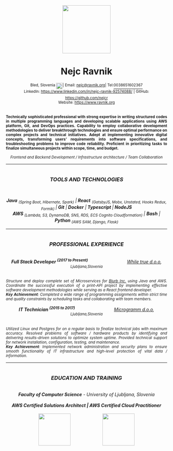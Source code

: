 
<div align="center">	
  <img src="https://s3.eu-central-1.amazonaws.com/files.ravnik.org/me.svg" height="150" /></br>
 <h1 style="justify-content:center">Nejc Ravnik</h1>
 <div style="display:flex;justify-content:center"><sup>Bled, Slovenia&nbsp; </sup> <img src="https://emojipedia-us.s3.dualstack.us-west-1.amazonaws.com/thumbs/120/twitter/228/flag-for-slovenia_1f1f8-1f1ee.png" height="20"/>
  <sup> | Email: <a href="mailto:nejc@ravnik.org">nejc@ravnik.org</a> </sup>
	<sup> | Tel:</sup> <a href="tel:0038651602367"><sup>0038651602367</sup></a><br/> </div>
	<sup> LinkedIn: </sup> <sup><a href="https://www.linkedin.com/in/nejc-ravnik-92574088/">https://www.linkedin.com/in/nejc-ravnik-92574088/</a></sup>
	<sup>| GitHub: </sup> <sup><a href="https://github.com/nejcr/">https://github.com/nejcr</a></sup><br/>
	<sup>Website: </sup> <sup><a href="https://www.ravnik.org/">https://www.ravnik.org</a> </sup> 

<div align="center">
 <p align="justify">
  <br/>
 <sup><b>Technically sophisticated professional with strong expertise in writing structured codes in multiple programming languages and developing scalable applications using AWS platform, Git, and DevOps practices. Capability to employ collaborative development methodologies to deliver breakthrough technologies and ensure optimal performance on complex projects and technical initiatives. Adept at implementing innovative digital concepts, transforming users’ requirements into software specifications, and troubleshooting problems to improve code reliability. Proficient in prioritizing tasks to finalize simultaneous projects within scope, time, and budget.</b> </sup>
 </p>
</div>
<div align="center">
<sup><i>Frontend and Backend Development / Infrastructure architecture / Team Collaboration <i></sup>
</div>
<hr/>
<div align="center" style="display: flex;justify-content:center;">
 <h3>TOOLS AND TECHNOLOGIES </h3>
</div>
	<br/>
<div align="center">

<b>Java</b>  <sub>(Spring Boot, Hibernate, Spark)</sub> |<b> React</b> <sub>(GatsbyJS, Mobx, Unstated, Hooks Redux, Formik) </sub>|<b> Git</b> |<b> Docker</b> |<b> Typescript </b>|<b> NodeJS</b><br/><b> AWS </b><sub>(Lambda, S3, DynamoDB, SNS, RDS, ECS Cognito Cloudformation)</sub> | <b>Bash</b> | <b>Python</b><sub> (AWS SAM, Django, Flask)</sub>
</div>
<hr/>
<div align="center" style="display: flex;justify-content:center;">
 <h3>PROFESSIONAL EXPERIENCE </h3>
</div>
<br/>

<div align="center">
 <div align="justify-between">
	<b>Full Stack Developer <sup>(2017 to Present)</sup></b>&nbsp;&nbsp;&nbsp;&nbsp;&nbsp;&nbsp;&nbsp;&nbsp;&nbsp;&nbsp;&nbsp;&nbsp;&nbsp;&nbsp;&nbsp;&nbsp;&nbsp;  &nbsp;&nbsp;&nbsp;&nbsp;&nbsp;&nbsp;&nbsp;&nbsp;  &nbsp;&nbsp;&nbsp;       <i><a href="https://www.whiletrue.com/">While true d.o.o</a><i>, <sup>Ljubljana,Slovenia </sup>
 </div
<div align="center">
 <p align="justify">
  <br/>
 <sup>Structure and deploy complete set of Microservices for <a href="https://www.blurb.com/">Blurb Inc.</a> using Java and AWS. Coordinate the successful execution of a print-API project by implementing effective software development methodologies while serving as a React frontend developer. <br/><b>Key Achievement</b>: Completed a wide range of programming assignments within strict time and quality constraints by scheduling tasks and collaborating with team members. </sup>
 </p>
</div>
	 <div align="center">
 <div align="justify-between">
	<b>IT Technician <sup>(2015 to 2017)</sup></b>&nbsp;&nbsp;&nbsp;&nbsp;&nbsp;&nbsp;&nbsp;&nbsp;&nbsp;&nbsp;&nbsp;&nbsp;&nbsp;&nbsp;&nbsp;&nbsp;&nbsp;  &nbsp;&nbsp;&nbsp;&nbsp;&nbsp;&nbsp;&nbsp;&nbsp;  &nbsp;&nbsp;&nbsp;       <i><a href="https://microgramm.si/">Microgramm d.o.o</a><i>, <sup>Ljubljana,Slovenia </sup>
 </div
<div align="center">
 <p align="justify">
  <br/>
 <sup>Utilized Linux and Postgres for on a regular basis to finalize technical jobs with maximum accuracy. Resolved problems of software / hardware products by identifying and delivering results-driven solutions to optimize system uptime. Provided technical support for network installation, configuration, testing, and maintenance.
 <br/><b>Key Achievement</b>: Implemented network administration and security plans to ensure smooth functionality of IT infrastructure and high-level protection of vital data / information. 
</sup>
 </p>
</div>
<hr/>
<div align="center" style="display: flex;justify-content:center;">
 <h3>EDUCATION AND TRAINING </h3>
</div>
	 <br/>
<div align="center">
<b>Faculty of  Computer Science</b> - University of Ljubljana, Slovenia</i>
</div>
<br/>
<div align="center">
<b>AWS Certified Solutions Architect<b/> | <b> AWS Certified Cloud Practitioner<b/><br/>
	<br/>
<div style="display:flex;justify-content:center;">	
<a style="margin-right:100px;" href="https://www.certmetrics.com/amazon/public/badge.aspx?i=1&t=c&d=2019-05-06&ci=AWS00879016">
	<img src="https://www.certmetrics.com/api/ob/image/amazon/c/1" height="100"/>
</a>
	<a href="https://www.certmetrics.com/amazon/public/badge.aspx?i=9&t=c&d=2019-05-10&ci=AWS00879016">
	<img src="https://www.certmetrics.com/api/ob/image/amazon/c/9" height="100"/>
</a>
	<div>
	
</div>

